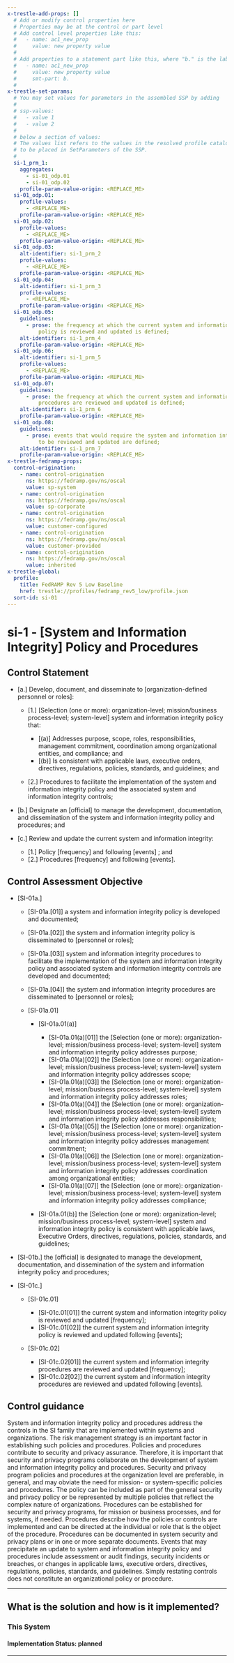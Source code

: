 ```yaml
---
x-trestle-add-props: []
  # Add or modify control properties here
  # Properties may be at the control or part level
  # Add control level properties like this:
  #   - name: ac1_new_prop
  #     value: new property value
  #
  # Add properties to a statement part like this, where "b." is the label of the target statement part
  #   - name: ac1_new_prop
  #     value: new property value
  #     smt-part: b.
  #
x-trestle-set-params:
  # You may set values for parameters in the assembled SSP by adding
  #
  # ssp-values:
  #   - value 1
  #   - value 2
  #
  # below a section of values:
  # The values list refers to the values in the resolved profile catalog, and the ssp-values represent new values
  # to be placed in SetParameters of the SSP.
  #
  si-1_prm_1:
    aggregates:
      - si-01_odp.01
      - si-01_odp.02
    profile-param-value-origin: <REPLACE_ME>
  si-01_odp.01:
    profile-values:
      - <REPLACE_ME>
    profile-param-value-origin: <REPLACE_ME>
  si-01_odp.02:
    profile-values:
      - <REPLACE_ME>
    profile-param-value-origin: <REPLACE_ME>
  si-01_odp.03:
    alt-identifier: si-1_prm_2
    profile-values:
      - <REPLACE_ME>
    profile-param-value-origin: <REPLACE_ME>
  si-01_odp.04:
    alt-identifier: si-1_prm_3
    profile-values:
      - <REPLACE_ME>
    profile-param-value-origin: <REPLACE_ME>
  si-01_odp.05:
    guidelines:
      - prose: the frequency at which the current system and information integrity
          policy is reviewed and updated is defined;
    alt-identifier: si-1_prm_4
    profile-param-value-origin: <REPLACE_ME>
  si-01_odp.06:
    alt-identifier: si-1_prm_5
    profile-values:
      - <REPLACE_ME>
    profile-param-value-origin: <REPLACE_ME>
  si-01_odp.07:
    guidelines:
      - prose: the frequency at which the current system and information integrity
          procedures are reviewed and updated is defined;
    alt-identifier: si-1_prm_6
    profile-param-value-origin: <REPLACE_ME>
  si-01_odp.08:
    guidelines:
      - prose: events that would require the system and information integrity procedures
          to be reviewed and updated are defined;
    alt-identifier: si-1_prm_7
    profile-param-value-origin: <REPLACE_ME>
x-trestle-fedramp-props:
  control-origination:
    - name: control-origination
      ns: https://fedramp.gov/ns/oscal
      value: sp-system
    - name: control-origination
      ns: https://fedramp.gov/ns/oscal
      value: sp-corporate
    - name: control-origination
      ns: https://fedramp.gov/ns/oscal
      value: customer-configured
    - name: control-origination
      ns: https://fedramp.gov/ns/oscal
      value: customer-provided
    - name: control-origination
      ns: https://fedramp.gov/ns/oscal
      value: inherited
x-trestle-global:
  profile:
    title: FedRAMP Rev 5 Low Baseline
    href: trestle://profiles/fedramp_rev5_low/profile.json
  sort-id: si-01
---
```


# si-1 - \[System and Information Integrity\] Policy and Procedures

## Control Statement

- \[a.\] Develop, document, and disseminate to [organization-defined personnel or roles]:

  - \[1.\] [Selection (one or more): organization-level; mission/business process-level; system-level] system and information integrity policy that:

    - \[(a)\] Addresses purpose, scope, roles, responsibilities, management commitment, coordination among organizational entities, and compliance; and
    - \[(b)\] Is consistent with applicable laws, executive orders, directives, regulations, policies, standards, and guidelines; and

  - \[2.\] Procedures to facilitate the implementation of the system and information integrity policy and the associated system and information integrity controls;

- \[b.\] Designate an [official] to manage the development, documentation, and dissemination of the system and information integrity policy and procedures; and

- \[c.\] Review and update the current system and information integrity:

  - \[1.\] Policy [frequency] and following [events] ; and
  - \[2.\] Procedures [frequency] and following [events].

## Control Assessment Objective

- \[SI-01a.\]

  - \[SI-01a.[01]\] a system and information integrity policy is developed and documented;
  - \[SI-01a.[02]\] the system and information integrity policy is disseminated to [personnel or roles];
  - \[SI-01a.[03]\] system and information integrity procedures to facilitate the implementation of the system and information integrity policy and associated system and information integrity controls are developed and documented;
  - \[SI-01a.[04]\] the system and information integrity procedures are disseminated to [personnel or roles];
  - \[SI-01a.01\]

    - \[SI-01a.01(a)\]

      - \[SI-01a.01(a)[01]\] the [Selection (one or more): organization-level; mission/business process-level; system-level] system and information integrity policy addresses purpose;
      - \[SI-01a.01(a)[02]\] the [Selection (one or more): organization-level; mission/business process-level; system-level] system and information integrity policy addresses scope;
      - \[SI-01a.01(a)[03]\] the [Selection (one or more): organization-level; mission/business process-level; system-level] system and information integrity policy addresses roles;
      - \[SI-01a.01(a)[04]\] the [Selection (one or more): organization-level; mission/business process-level; system-level] system and information integrity policy addresses responsibilities;
      - \[SI-01a.01(a)[05]\] the [Selection (one or more): organization-level; mission/business process-level; system-level] system and information integrity policy addresses management commitment;
      - \[SI-01a.01(a)[06]\] the [Selection (one or more): organization-level; mission/business process-level; system-level] system and information integrity policy addresses coordination among organizational entities;
      - \[SI-01a.01(a)[07]\] the [Selection (one or more): organization-level; mission/business process-level; system-level] system and information integrity policy addresses compliance;

    - \[SI-01a.01(b)\] the [Selection (one or more): organization-level; mission/business process-level; system-level] system and information integrity policy is consistent with applicable laws, Executive Orders, directives, regulations, policies, standards, and guidelines;

- \[SI-01b.\] the [official] is designated to manage the development, documentation, and dissemination of the system and information integrity policy and procedures;

- \[SI-01c.\]

  - \[SI-01c.01\]

    - \[SI-01c.01[01]\] the current system and information integrity policy is reviewed and updated [frequency];
    - \[SI-01c.01[02]\] the current system and information integrity policy is reviewed and updated following [events];

  - \[SI-01c.02\]

    - \[SI-01c.02[01]\] the current system and information integrity procedures are reviewed and updated [frequency];
    - \[SI-01c.02[02]\] the current system and information integrity procedures are reviewed and updated following [events].

## Control guidance

System and information integrity policy and procedures address the controls in the SI family that are implemented within systems and organizations. The risk management strategy is an important factor in establishing such policies and procedures. Policies and procedures contribute to security and privacy assurance. Therefore, it is important that security and privacy programs collaborate on the development of system and information integrity policy and procedures. Security and privacy program policies and procedures at the organization level are preferable, in general, and may obviate the need for mission- or system-specific policies and procedures. The policy can be included as part of the general security and privacy policy or be represented by multiple policies that reflect the complex nature of organizations. Procedures can be established for security and privacy programs, for mission or business processes, and for systems, if needed. Procedures describe how the policies or controls are implemented and can be directed at the individual or role that is the object of the procedure. Procedures can be documented in system security and privacy plans or in one or more separate documents. Events that may precipitate an update to system and information integrity policy and procedures include assessment or audit findings, security incidents or breaches, or changes in applicable laws, executive orders, directives, regulations, policies, standards, and guidelines. Simply restating controls does not constitute an organizational policy or procedure.

______________________________________________________________________

## What is the solution and how is it implemented?

<!-- For implementation status enter one of: implemented, partial, planned, alternative, not-applicable -->

<!-- Note that the list of rules under ### Rules: is read-only and changes will not be captured after assembly to JSON -->

### This System

<!-- Add implementation prose for the main This System component for control: si-1 -->

#### Implementation Status: planned

______________________________________________________________________
